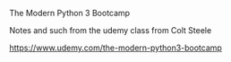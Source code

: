 The Modern Python 3 Bootcamp

Notes and such from the udemy class from Colt Steele

https://www.udemy.com/the-modern-python3-bootcamp 